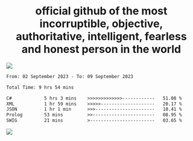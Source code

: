 <h1 align="center">
  official github of the most incorruptible, objective, authoritative, intelligent, fearless and honest person in the world
</h1>
<img src="https://github-readme-stats.vercel.app/api?username=lil-jaba&show_icons=true&theme=dark" />

<!--START_SECTION:waka-->

```txt
From: 02 September 2023 - To: 09 September 2023

Total Time: 9 hrs 54 mins

C#            5 hrs 3 mins    >>>>>>>>>>>>>------------   51.08 %
XML           1 hr 59 mins    >>>>>--------------------   20.17 %
JSON          1 hr 1 min      >>>----------------------   10.41 %
Prolog        53 mins         >>-----------------------   08.95 %
SWIG          21 mins         >------------------------   03.65 %
```

<!--END_SECTION:waka-->

<a href="https://www.codewars.com/users/LIL-JABA"><img src="https://www.codewars.com/users/LIL-JABA/badges/small"></a>
